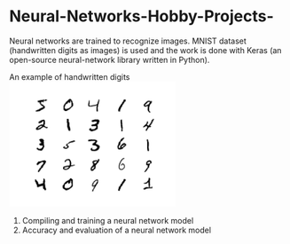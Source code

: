 # Neural-Networks-Hobby-Projects-

Neural networks are trained to recognize images. MNIST dataset (handwritten digits as images) is used and the work is done with Keras (an open-source neural-network library written in Python).

An example of handwritten digits
<img src="https://github.com/Pravin93-Murugesan/Neural-Networks-Hobby-Projects-/blob/master/MNIST.png" alt="alt text" width="300">


  1. Compiling and training a neural network model
  2. Accuracy and evaluation of a neural network model
